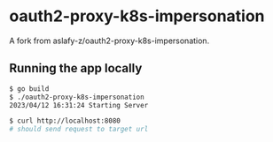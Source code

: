 # oauth2-proxy-k8s-impersonation

 A fork from aslafy-z/oauth2-proxy-k8s-impersonation.

## Running the app locally

```bash
$ go build
$ ./oauth2-proxy-k8s-impersonation
2023/04/12 16:31:24 Starting Server
```

```bash
$ curl http://localhost:8080
# should send request to target url
```
